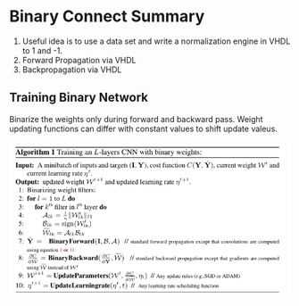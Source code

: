 # Binary Connect Summary

1. Useful idea is to use a data set and write a normalization engine
in VHDL to 1 and -1.
2. Forward Propagation via VHDL
3. Backpropagation via VHDL

## Training Binary Network

Binarize the weights only during forward and backward pass.
Weight updating functions can differ with constant values to
shift update valeus.

![Binary CNN Algo](../images/ice-xnor-paper.png)
